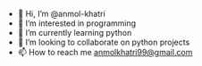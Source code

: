 - 👋 Hi, I’m @anmol-khatri
- 👀 I’m interested in programming
- 🌱 I’m currently learning python
- 💞️ I’m looking to collaborate on python projects
- 📫 How to reach me anmolkhatri99@gmail.com

<!---
anmol-khatri/anmol-khatri is a ✨ special ✨ repository because its `README.md` (this file) appears on your GitHub profile.
You can click the Preview link to take a look at your changes.
--->
